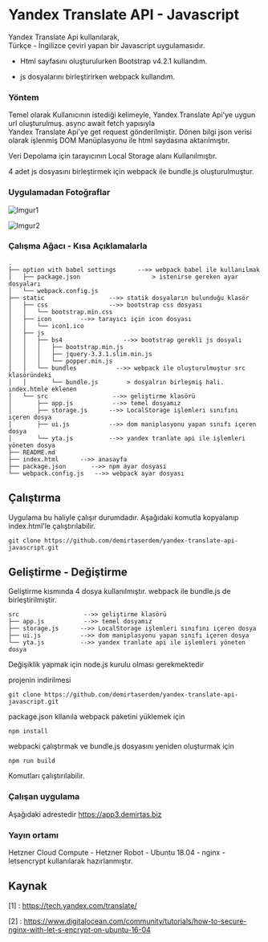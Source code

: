 # Yandex Translate API - Javascript 

Yandex Translate Api kullanılarak,  
Türkçe - İngilizce çeviri yapan bir Javascript uygulamasıdır. 


- Html sayfasını oluşturulurken Bootstrap v4.2.1 kullandım.

- js dosyalarını birleştirirken webpack kullandım.

### Yöntem
Temel olarak Kullanıcının istediği kelimeyle, Yandex Translate Api'ye
uygun url oluşturulmuş. async await fetch yapısıyla   
Yandex Translate Api'ye get request gönderilmiştir.
Dönen bilgi json verisi olarak işlenmiş DOM Manüplasyonu ile 
html saydasına aktarılmıştır.

Veri Depolama için tarayıcının Local Storage alanı Kullanılmıştır.

4 adet js dosyasını birleştirmek için webpack ile bundle.js oluşturulmuştur.

### Uygulamadan Fotoğraflar

![Imgur1](https://i.imgur.com/9iP6DTU.png?1)


![Imgur2](https://i.imgur.com/tkYgvpd.png?1)

### Çalışma Ağacı - Kısa Açıklamalarla

```
.
├── option with babel settings      -->> webpack babel ile kullanılmak
│   ├── package.json                    > istenirse gereken ayar dosyaları
│   └── webpack.config.js
├── static                  -->> statik dosyaların bulunduğu klasör
│   ├── css                 -->> bootstrap css dosyası
│   │   └── bootstrap.min.css
│   ├── icon        -->> tarayıcı için icon dosyası
│   │   └── icon1.ico
│   ├── js
│   │   ├── bs4                 -->> bootstrap gerekli js dosyalı
│   │   │   ├── bootstrap.min.js
│   │   │   ├── jquery-3.3.1.slim.min.js
│   │   │   └── popper.min.js
│   │   └── bundles           -->> webpack ile oluşturulmuştur src klasöründeki  
│   │       └── bundle.js        > dosyalrın birleşmiş hali. index.htmle eklenen
│   └── src                  -->> geliştirme klasörü
│       ├── app.js           -->> temel dosyamız
│       ├── storage.js      -->> LocalStorage işlemleri sınıfını içeren dosya
│       ├── ui.js           -->> dom maniplasyonu yapan sınıfı içeren dosya
│       └── yta.js          -->> yandex tranlate api ile işlemleri yöneten dosya
├── README.md
├── index.html      -->> anasayfa
├── package.json       -->> npm ayar dosyası
└── webpack.config.js   -->> webpack ayar dosyası

```

## Çalıştırma
Uygulama bu haliyle çalışır durumdadır. Aşağıdaki komutla kopyalanıp
index.html'le çalıştırılabilir.

```
git clone https://github.com/demirtaserdem/yandex-translate-api-javascript.git 
```

## Geliştirme - Değiştirme
Geliştirme kısmında 4 dosya kullanılmıştır. webpack ile bundle.js de birleştirilmiştir.
```
src                  -->> geliştirme klasörü
├── app.js           -->> temel dosyamız
├── storage.js      -->> LocalStorage işlemleri sınıfını içeren dosya
├── ui.js           -->> dom maniplasyonu yapan sınıfı içeren dosya
└── yta.js          -->> yandex tranlate api ile işlemleri yöneten dosya
```

Değişiklik yapmak için node.js kurulu olması gerekmektedir

projenin indirilmesi
```
git clone https://github.com/demirtaserdem/yandex-translate-api-javascript.git 
```
package.json kllanıla webpack paketini yüklemek için
```
npm install
```  
webpacki çalıştırmak ve bundle.js dosyasını yeniden oluşturmak için 
```
npm run build
```
Komutları çalıştırılabilir.

### Çalışan uygulama
Aşağıdaki adrestedir
https://app3.demirtas.biz 

### Yayın  ortamı
Hetzner Cloud Compute - Hetzner Robot - Ubuntu 18.04 - nginx - letsencrypt kullanılarak hazırlanmıştır.

## Kaynak
[1] : https://tech.yandex.com/translate/

[2] : https://www.digitalocean.com/community/tutorials/how-to-secure-nginx-with-let-s-encrypt-on-ubuntu-16-04

